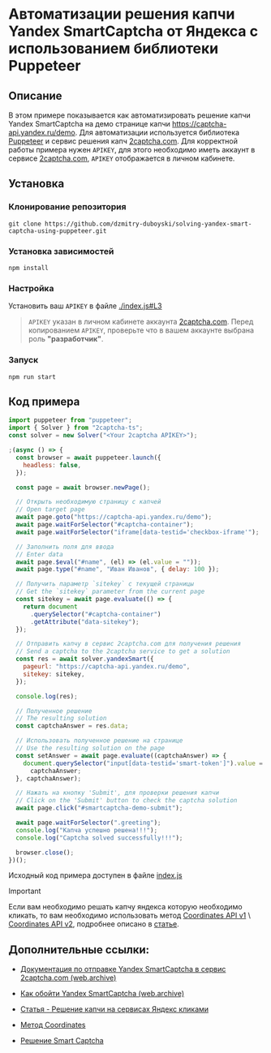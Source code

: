 # Автоматизации решения капчи Yandex SmartCaptcha от Яндекса с использованием библиотеки Puppeteer

## Описание

В этом примере показывается как автоматизировать решение капчи Yandex SmartCaptcha на демо странице капчи https://captcha-api.yandex.ru/demo. Для автоматизации используется библиотека [Puppeteer](https://pptr.dev/) и сервис решения капч [2captcha.com]. Для корректной работы примера нужен `APIKEY`, для этого необходимо иметь аккаунт в сервисе [2captcha.com], `APIKEY` отображается в личном кабинете.

## Установка

### Клонирование репозитория

`git clone https://github.com/dzmitry-duboyski/solving-yandex-smart-captcha-using-puppeteer.git`

### Установка зависимостей

`npm install`

### Настройка

Установить ваш `APIKEY` в файле [./index.js#L3](./index.js#L3)

> `APIKEY` указан в личном кабинете аккаунта [2captcha.com]. Перед копированием `APIKEY`, проверьте что в вашем аккаунте выбрана роль **"разработчик"**.
<!-- > Скриншот: -->

### Запуск

`npm run start`

## Код примера

```js
import puppeteer from "puppeteer";
import { Solver } from "2captcha-ts";
const solver = new Solver("<Your 2captcha APIKEY>");

;(async () => {
  const browser = await puppeteer.launch({
    headless: false,
  });

  const page = await browser.newPage();

  // Открыть необходимую страницу с капчей
  // Open target page
  await page.goto("https://captcha-api.yandex.ru/demo");
  await page.waitForSelector("#captcha-container");
  await page.waitForSelector("iframe[data-testid='checkbox-iframe'");

  // Заполнить поля для ввода
  // Enter data
  await page.$eval("#name", (el) => (el.value = ""));
  await page.type("#name", "Иван Иванов", { delay: 100 });

  // Получить параметр `sitekey` с текущей страницы
  // Get the `sitekey` parameter from the current page
  const sitekey = await page.evaluate(() => {
    return document
      .querySelector("#captcha-container")
      .getAttribute("data-sitekey");
  });

  // Отправить капчу в сервис 2captcha.com для получения решения
  // Send a captcha to the 2captcha service to get a solution
  const res = await solver.yandexSmart({
    pageurl: "https://captcha-api.yandex.ru/demo",
    sitekey: sitekey,
  });

  console.log(res);

  // Полученное решение
  // The resulting solution
  const captchaAnswer = res.data;

  // Использовать полученное решение на странице
  // Use the resulting solution on the page
  const setAnswer = await page.evaluate((captchaAnswer) => {
    document.querySelector("input[data-testid='smart-token']").value =
      captchaAnswer;
  }, captchaAnswer);

  // Нажать на кнопку 'Submit', для проверки решения капчи
  // Click on the 'Submit' button to check the captcha solution
  await page.click("#smartcaptcha-demo-submit");

  await page.waitForSelector(".greeting");
  console.log("Капча успешно решена!!!");
  console.log("Captcha solved successfully!!!");

  browser.close();
})();
```

Исходный код примера доступен в файле [index.js](/index.js)

> [!IMPORTANT]  
> Если вам необходимо решать капчу яндекса которую необходимо кликать, то вам необходимо использовать метод [Coordinates API v1](https://rucaptcha.com/api-rucaptcha#coordinates/?from=16653706) \ [Coordinates API v2](https://rucaptcha.com/api-docs/coordinates/?from=16653706), подробнее описано в [статье](https://captchaforum.com/threads/reshenie-kapchi-na-servisax-jandeks.4351/).

## Дополнительные ссылки:

<!-- - [Документация по отправке Yandex SmartCaptcha в сервис 2captcha.com](https://2captcha.com/2captcha-api#yandex?from=16653706). -->
- [Документация по отправке Yandex SmartCaptcha в сервис 2captcha.com (web.archive)](https://web.archive.org/web/20230917233148/https://rucaptcha.com/api-rucaptcha#yandex)
<!-- - [Как обойти Yandex SmartCaptcha](https://2captcha.com/p/yandex-captcha-bypass-service/?from=16653706) -->
- [Как обойти Yandex SmartCaptcha (web.archive)](https://web.archive.org/web/20230320212755/https://rucaptcha.com/p/yandex-captcha-bypass-service)

- [Статья - Решение капчи на сервисах Яндекс кликами](https://captchaforum.com/threads/reshenie-kapchi-na-servisax-jandeks.4351/)

- [Метод Coordinates](https://rucaptcha.com/api-docs/coordinates/?from=16653706)
  
- [Решение Smart Captcha](https://captchaforum.com/threads/reshenie-smart-captcha.5695/)

[2captcha.com]: https://2captcha.com/?from=16653706